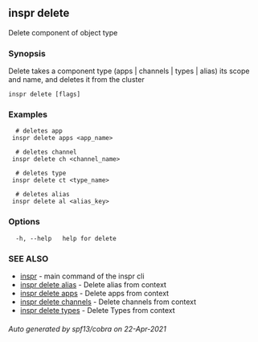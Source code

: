 ## inspr delete

Delete component of object type

### Synopsis

Delete takes a component type (apps | channels | types | alias) its scope and name, and deletes it from the cluster

```
inspr delete [flags]
```

### Examples

```
  # deletes app
 inspr delete apps <app_name>

  # deletes channel
 inspr delete ch <channel_name>

  # deletes type
 inspr delete ct <type_name>

  # deletes alias
 inspr delete al <alias_key>

```

### Options

```
  -h, --help   help for delete
```

### SEE ALSO

* [inspr](inspr.md)	 - main command of the inspr cli
* [inspr delete alias](inspr_delete_alias.md)	 - Delete alias from context
* [inspr delete apps](inspr_delete_apps.md)	 - Delete apps from context 
* [inspr delete channels](inspr_delete_channels.md)	 - Delete channels from context
* [inspr delete types](inspr_delete_types.md)	 - Delete Types from context

###### Auto generated by spf13/cobra on 22-Apr-2021
